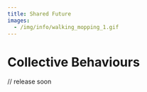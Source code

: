 ```yaml
---
title: Shared Future
images:
  - /img/info/walking_mopping_1.gif
---
```

# Collective Behaviours

// release soon